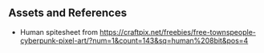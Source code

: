 ﻿



## Assets and References

- Human spitesheet from https://craftpix.net/freebies/free-townspeople-cyberpunk-pixel-art/?num=1&count=143&sq=human%208bit&pos=4